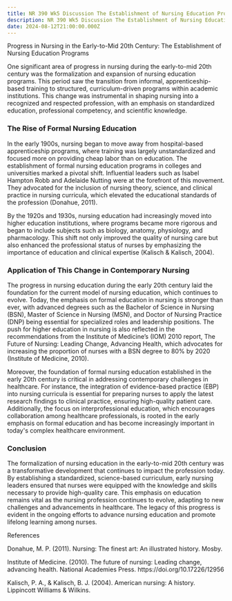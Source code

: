 ```yaml
---
title: NR 390 Wk5 Discussion The Establishment of Nursing Education Programs
description: NR 390 Wk5 Discussion The Establishment of Nursing Education Programs
date: 2024-08-12T21:00:00.000Z
---
```


Progress in Nursing in the Early-to-Mid 20th Century: The Establishment of Nursing Education Programs

One significant area of progress in nursing during the early-to-mid 20th century was the formalization and expansion of nursing education programs. This period saw the transition from informal, apprenticeship-based training to structured, curriculum-driven programs within academic institutions. This change was instrumental in shaping nursing into a recognized and respected profession, with an emphasis on standardized education, professional competency, and scientific knowledge.

### The Rise of Formal Nursing Education

In the early 1900s, nursing began to move away from hospital-based apprenticeship programs, where training was largely unstandardized and focused more on providing cheap labor than on education. The establishment of formal nursing education programs in colleges and universities marked a pivotal shift. Influential leaders such as Isabel Hampton Robb and Adelaide Nutting were at the forefront of this movement. They advocated for the inclusion of nursing theory, science, and clinical practice in nursing curricula, which elevated the educational standards of the profession (Donahue, 2011).

By the 1920s and 1930s, nursing education had increasingly moved into higher education institutions, where programs became more rigorous and began to include subjects such as biology, anatomy, physiology, and pharmacology. This shift not only improved the quality of nursing care but also enhanced the professional status of nurses by emphasizing the importance of education and clinical expertise (Kalisch & Kalisch, 2004).

### Application of This Change in Contemporary Nursing

The progress in nursing education during the early 20th century laid the foundation for the current model of nursing education, which continues to evolve. Today, the emphasis on formal education in nursing is stronger than ever, with advanced degrees such as the Bachelor of Science in Nursing (BSN), Master of Science in Nursing (MSN), and Doctor of Nursing Practice (DNP) being essential for specialized roles and leadership positions. The push for higher education in nursing is also reflected in the recommendations from the Institute of Medicine’s (IOM) 2010 report, The Future of Nursing: Leading Change, Advancing Health, which advocates for increasing the proportion of nurses with a BSN degree to 80% by 2020 (Institute of Medicine, 2010).

Moreover, the foundation of formal nursing education established in the early 20th century is critical in addressing contemporary challenges in healthcare. For instance, the integration of evidence-based practice (EBP) into nursing curricula is essential for preparing nurses to apply the latest research findings to clinical practice, ensuring high-quality patient care. Additionally, the focus on interprofessional education, which encourages collaboration among healthcare professionals, is rooted in the early emphasis on formal education and has become increasingly important in today's complex healthcare environment.

### Conclusion

The formalization of nursing education in the early-to-mid 20th century was a transformative development that continues to impact the profession today. By establishing a standardized, science-based curriculum, early nursing leaders ensured that nurses were equipped with the knowledge and skills necessary to provide high-quality care. This emphasis on education remains vital as the nursing profession continues to evolve, adapting to new challenges and advancements in healthcare. The legacy of this progress is evident in the ongoing efforts to advance nursing education and promote lifelong learning among nurses.

References

Donahue, M. P. (2011). Nursing: The finest art: An illustrated history. Mosby.

Institute of Medicine. (2010). The future of nursing: Leading change, advancing health. National Academies Press. https\://doi.org/10.17226/12956

Kalisch, P. A., & Kalisch, B. J. (2004). American nursing: A history. Lippincott Williams & Wilkins.
